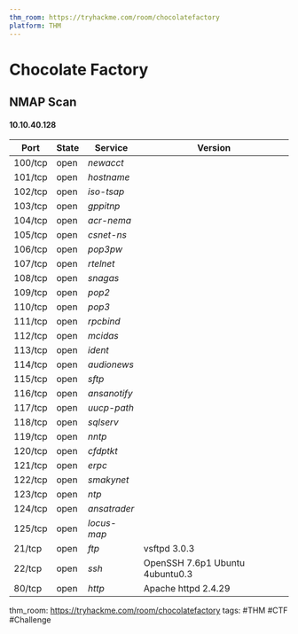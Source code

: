 ```yaml
---
thm_room: https://tryhackme.com/room/chocolatefactory
platform: THM
---
```


# Chocolate Factory

## NMAP Scan

#### 10.10.40.128

| Port | State | Service | Version |
|------|-------|---------|---------|
| 100/tcp | open | *newacct* |   |
| 101/tcp | open | *hostname* |   |
| 102/tcp | open | *iso-tsap* |   |
| 103/tcp | open | *gppitnp* |   |
| 104/tcp | open | *acr-nema* |   |
| 105/tcp | open | *csnet-ns* |   |
| 106/tcp | open | *pop3pw* |   |
| 107/tcp | open | *rtelnet* |   |
| 108/tcp | open | *snagas* |   |
| 109/tcp | open | *pop2* |   |
| 110/tcp | open | *pop3* |   |
| 111/tcp | open | *rpcbind* |   |
| 112/tcp | open | *mcidas* |   |
| 113/tcp | open | *ident* |   |
| 114/tcp | open | *audionews* |   |
| 115/tcp | open | *sftp* |   |
| 116/tcp | open | *ansanotify* |   |
| 117/tcp | open | *uucp-path* |   |
| 118/tcp | open | *sqlserv* |   |
| 119/tcp | open | *nntp* |   |
| 120/tcp | open | *cfdptkt* |   |
| 121/tcp | open | *erpc* |   |
| 122/tcp | open | *smakynet* |   |
| 123/tcp | open | *ntp* |   |
| 124/tcp | open | *ansatrader* |   |
| 125/tcp | open | *locus-map* |   |
| 21/tcp | open | *ftp* | vsftpd 3.0.3 |
| 22/tcp | open | *ssh* | OpenSSH 7.6p1 Ubuntu 4ubuntu0.3 |
| 80/tcp | open | *http* | Apache httpd 2.4.29 |
thm_room: https://tryhackme.com/room/chocolatefactory
tags: #THM #CTF #Challenge 

